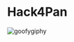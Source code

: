# Hack4Pan



![goofygiphy](https://user-images.githubusercontent.com/90516994/150668799-aa092dba-621c-4b70-92a4-18af7fa52600.gif)
